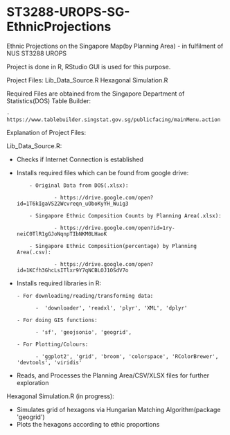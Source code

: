 # ST3288-UROPS-SG-EthnicProjections
Ethnic Projections on the Singapore Map(by Planning Area) - in fulfilment of NUS ST3288 UROPS

Project is done in R, RStudio GUI is used for this purpose.

Project Files:
Lib_Data_Source.R
Hexagonal Simulation.R

Required Files are obtained from the Singapore Department of Statistics(DOS) Table Builder:

    - https://www.tablebuilder.singstat.gov.sg/publicfacing/mainMenu.action


Explanation of Project Files:

Lib_Data_Source.R:

- Checks if Internet Connection is established

- Installs required files which can be found from google drive: 

          - Original Data from DOS(.xlsx):
          
                  - https://drive.google.com/open?id=1T6kIgaVS22Wcvreqn_uOboKyYH_Wuig3
                  
          - Singapore Ethnic Composition Counts by Planning Area(.xlsx):
          
                  - https://drive.google.com/open?id=1ry-neiC0TlR1gGJoNqnpTIbNKM0LHaoK
                  
          - Singapore Ethnic Composition(percentage) by Planning Area(.csv):
          
                  - https://drive.google.com/open?id=1KCfh3GhcLsITlxr9Y7qNCBLOJ1OSdV7o
          
- Installs required libraries in R:

      - For downloading/reading/transforming data:
      
            -  'downloader', 'readxl', 'plyr', 'XML', 'dplyr'
            
      - For doing GIS functions:
      
            - 'sf', 'geojsonio', 'geogrid',
            
      - For Plotting/Colours:
      
            - 'ggplot2', 'grid', 'broom', 'colorspace', 'RColorBrewer', 'devtools', 'viridis' 

- Reads, and Processes the Planning Area/CSV/XLSX files for further exploration

Hexagonal Simulation.R (in progress):

- Simulates grid of hexagons via Hungarian Matching Algorithm(package 'geogrid')
- Plots the hexagons according to ethic proportions
